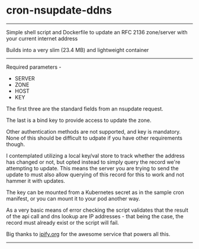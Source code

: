 # cron-nsupdate-ddns

---

Simple shell script and Dockerfile to update an RFC 2136 zone/server with your current internet address

Builds into a very slim (23.4 MB) and lightweight container

---

Required parameters -

* SERVER
* ZONE
* HOST
* KEY


The first three are the standard fields from an nsupdate request.

The last is a bind key to provide access to update the zone.

Other authentication methods are not supported, and key is mandatory.  None of this should be difficult to udpate if you have other requirements though.

I contemplated utilizing a local key/val store to track whether the address has changed or not, but opted instead to simply query the record we're attempting to update.  This means the server you are trying to send the update to must also allow querying of this record for this to work and not hammer it with updates.

The key can be mounted from a Kubernetes secret as in the sample cron manifest, or you can mount it to your pod another way.

As a very basic means of error checking the script validates that the result of the api call and dns lookup are IP addresses - that being the case, the record must already exist or the script will fail.

Big thanks to [ipify.org](https://www.ipify.org/) for the awesome service that powers all this.

---
